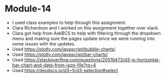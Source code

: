 # Module-14

* I used class examples to help through this assignment.
* Clara Richardson and I worked on this assignment together over slack.
* Clara got help from AskBCS to help with filtering through the dropdown menu and making sure the pages update since we were running into some issues with the updates.
* Used https://plotly.com/javascript/bubble-charts/
* Used https://plotly.com/javascript/bar-charts/
* Used https://stackoverflow.com/questions/20516473/d3-js-horizontal-bar-chart-and-data-from-json-file?rq=4
* Used https://devdocs.io/d3~5/d3-selection#select
